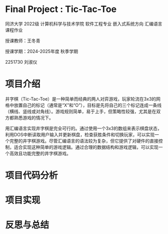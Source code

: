 # Final Project : Tic-Tac-Toe

同济大学 2022级 计算机科学与技术学院 软件工程专业 嵌入式系统方向 汇编语言课程作业

授课教师：王冬青

授课学期：2024-2025年度 秋季学期

2251730 刘淑仪

# 项目介绍

井字棋（Tic-Tac-Toe）是一种简单而经典的两人对弈游戏，玩家轮流在3x3的网格中放置自己的标记（通常是“X”和“O”），目标是先将自己的三个标记连成一条线（横线、竖线或对角线）。游戏规则简单，易于上手，但策略性较强，尤其是在双方都熟悉游戏的情况下。

用汇编语言实现井字棋是完全可行的。通过使用一个3x3的数组来表示棋盘状态，利用DOS中断读取用户输入并更新棋盘，检查获胜条件和切换玩家，可以实现一个完整的井字棋游戏。尽管汇编语言的语法较为复杂，但它提供了对硬件的直接控制，适合实现这种简单的游戏逻辑。通过合理的数据结构和游戏逻辑，可以实现一个高效且功能完整的井字棋游戏。

# 项目代码分析

# 项目实现

# 反思与总结